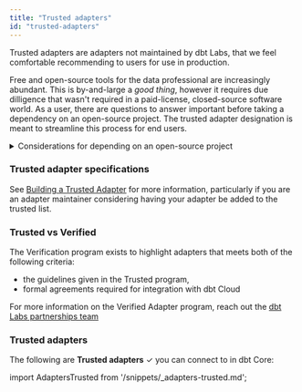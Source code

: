 ```yaml
---
title: "Trusted adapters"
id: "trusted-adapters"
---
```


Trusted adapters are adapters not maintained by dbt Labs, that we feel comfortable recommending to users for use in production.

Free and open-source tools for the data professional are increasingly abundant. This is by-and-large a *good thing*, however it requires due dilligence that wasn't required in a paid-license, closed-source software world. As a user, there are questions to answer important before taking a dependency on an open-source project. The trusted adapter designation is meant to streamline this process for end users.

<details><summary>Considerations for depending on an open-source project</summary>

1. Does it work?
2. Does anyone "own" the code, or is anyone liable for ensuring it works?
3. Do bugs get fixed quickly?
4. Does it stay up-to-date with new Core features?
5. Is the usage substantial enough to self-sustain?
pendency on this library?

</details>

### Trusted adapter specifications

See [Building a Trusted Adapter](/guides/dbt-ecosystem/adapter-development/8-building-a-trusted-adapter) for more information, particularly if you are an adapter maintainer considering having your adapter be added to the trusted list.

### Trusted vs Verified

The Verification program exists to highlight adapters that meets both of the following criteria:

- the guidelines given in the Trusted program,
- formal agreements required for integration with dbt Cloud

For more information on the Verified Adapter program, reach out the [dbt Labs partnerships team](mailto:partnerships@dbtlabs.com)

### Trusted adapters

The following are **Trusted adapters** ✓ you can connect to in dbt Core:

import AdaptersTrusted from '/snippets/_adapters-trusted.md';

<AdaptersTrusted />
